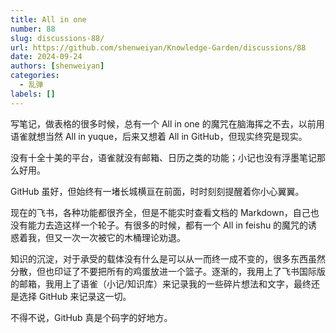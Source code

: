 ```yaml
---
title: All in one
number: 88
slug: discussions-88/
url: https://github.com/shenweiyan/Knowledge-Garden/discussions/88
date: 2024-09-24
authors: [shenweiyan]
categories: 
  - 乱弹
labels: []
---
```


写笔记，做表格的很多时候，总有一个 All in one 的魔咒在脑海挥之不去，以前用语雀就想当然 All in yuque，后来又想着 All in GitHub，但现实终究是现实。

<!-- more -->

没有十全十美的平台，语雀就没有邮箱、日历之类的功能；小记也没有浮墨笔记那么好用。

GitHub 虽好，但始终有一堵长城横亘在前面，时时刻刻提醒着你小心翼翼。

现在的飞书，各种功能都很齐全，但是不能实时查看文档的 Markdown，自己也没有能力去造这样一个轮子。有很多的时候，都有一个 All in feishu 的魔咒的诱惑着我，但又一次一次被它的木桶理论劝退。

知识的沉淀，对于承受的载体没有什么是可以从一而终一成不变的，很多东西虽然分散，但也印证了不要把所有的鸡蛋放进一个篮子。逐渐的，我用上了飞书国际版的邮箱，我用上了语雀（小记/知识库）来记录我的一些碎片想法和文字，最终还是选择 GitHub 来记录这一切。

不得不说，GitHub 真是个码字的好地方。

<script src="https://giscus.app/client.js"
	data-repo="shenweiyan/Knowledge-Garden"
	data-repo-id="R_kgDOKgxWlg"
	data-mapping="number"
	data-term="88"
	data-reactions-enabled="1"
	data-emit-metadata="0"
	data-input-position="bottom"
	data-theme="light"
	data-lang="zh-CN"
	crossorigin="anonymous"
	async>
</script>
